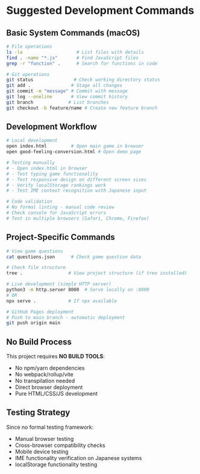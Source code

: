 # Suggested Development Commands

## Basic System Commands (macOS)
```bash
# File operations
ls -la                    # List files with details
find . -name "*.js"       # Find JavaScript files
grep -r "function" .      # Search for functions in code

# Git operations
git status               # Check working directory status
git add .               # Stage all changes
git commit -m "message" # Commit with message
git log --oneline       # View commit history
git branch             # List branches
git checkout -b feature/name # Create new feature branch
```

## Development Workflow
```bash
# Local development
open index.html         # Open main game in browser
open good-feeling-conversion.html # Open demo page

# Testing manually
# - Open index.html in browser
# - Test typing game functionality
# - Test responsive design on different screen sizes
# - Verify localStorage rankings work
# - Test IME context recognition with Japanese input

# Code validation
# No formal linting - manual code review
# Check console for JavaScript errors
# Test in multiple browsers (Safari, Chrome, Firefox)
```

## Project-Specific Commands
```bash
# View game questions
cat questions.json      # Check game question data

# Check file structure
tree .                 # View project structure (if tree installed)

# Live development (simple HTTP server)
python3 -m http.server 8000  # Serve locally on :8000
# OR
npx serve .            # If npx available

# GitHub Pages deployment
# Push to main branch - automatic deployment
git push origin main
```

## No Build Process
This project requires **NO BUILD TOOLS**:
- No npm/yarn dependencies
- No webpack/rollup/vite
- No transpilation needed
- Direct browser deployment
- Pure HTML/CSS/JS development

## Testing Strategy
Since no formal testing framework:
- Manual browser testing
- Cross-browser compatibility checks
- Mobile device testing
- IME functionality verification on Japanese systems
- localStorage functionality testing